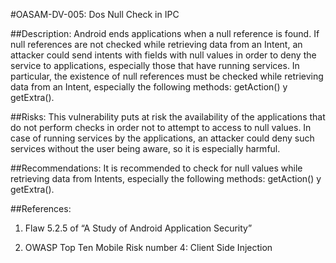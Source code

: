 
#OASAM-DV-005: Dos Null Check in IPC

##Description:
Android ends applications when a null reference is found. If null references are not checked while retrieving data from an Intent, an attacker could send intents with fields with null values in order to deny the service to applications, especially those that have running services. In particular, the existence of null references must be checked while retrieving data from an Intent, especially the following methods: getAction() y getExtra().

##Risks:
This vulnerability puts at risk the availability of the applications that do not perform checks in order not to attempt to access to null values. In case of running services by the applications, an attacker could deny such services without the user being aware, so it is especially harmful.

##Recommendations:
It is recommended to check for null values while retrieving data from Intents, especially the following methods: getAction() y getExtra().

##References:
1. Flaw 5.2.5 of “A Study of Android Application Security”

2. OWASP Top Ten Mobile Risk number 4: Client Side Injection
